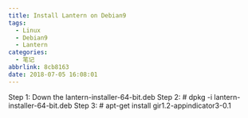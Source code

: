 ```yaml
---
title: Install Lantern on Debian9
tags:
  - Linux
  - Debian9
  - Lantern
categories:
  - 笔记
abbrlink: 8cb8163
date: 2018-07-05 16:08:01
---
```


Step 1: Down the lantern-installer-64-bit.deb
Step 2: # dpkg -i lantern-installer-64-bit.deb
Step 3: # apt-get install gir1.2-appindicator3-0.1
